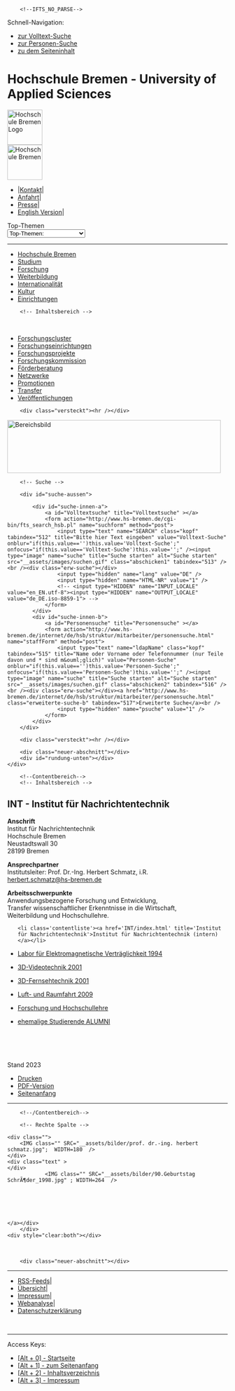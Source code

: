 <!DOCTYPE html PUBLIC "-//W3C//DTD XHTML 1.0 Transitional//EN"
    "http://www.w3.org/TR/xhtml1/DTD/xhtml1-transitional.dtd">

<html lang="de" xmlns="http://www.w3.org/1999/xhtml" xml:lang="de">
<head>
<meta name="GENERATOR" content="IMPERIA 8.6.35_2" />

<title>Hochschule Bremen - INT - Institut für Nachrichtentechnik</title>
<meta http-equiv="Content-Type" content="text/html; charset=utf-8" />
<meta name="keywords" content="Herbert, Schmatz, Bremen, Hochschule Bremen, HSB, 
		Elektrotechnik, EMV, 3D-Fernsehen, Spracherkennung, Informationstechnik" />
<meta name="description" content="Elektrotechnik, Informationstechnik, Nachrichtentechnik, EMV, 3D," />
<meta name="robots" content="index,follow" />
<meta http-equiv="content-language" content="de">

<link rel="stylesheet" href="__assets/css/include_drei.css" type="text/css" media="screen" />
<link rel="StyleSheet" href="__assets/css/drucken.css" type="text/css" media="print" />
<script src="__assets/js/utilities.js" type="text/javascript"></script>
<script type="text/javascript" src="__assets/js/highslide/highslide-with-gallery.packed.js"></script>
<link rel="stylesheet" type="text/css" href="__assets/js/highslide/highslide.css" />

<script type="text/javascript">
hs.graphicsDir = '/__assets/js/highslide/graphics/';
hs.align = 'center';
hs.transitions = ['expand', 'crossfade'];
hs.outlineType = 'rounded-white';
hs.fadeInOut = true;
//hs.dimmingOpacity = 0.75;

// Add the controlbar
hs.addSlideshow({
        //slideshowGroup: 'group1',
        interval: 5000,
        repeat: false,
        useControls: true,
        fixedControls: 'fit',
        overlayOptions: {
                opacity: .75,
                position: 'bottom center',
                hideOnMouseOut: true
        }
});

</script>



<meta name="X-Imperia-Live-Info" content="31186633-8764-31e3-a0d1-fbdfa268bc98/472/1022/1024/1046/3808-/internet/de/forschung/einrichtungen/int/index.htms" />
</head>
<body>




        <!--IFTS_NO_PARSE-->
<a id="top" title="Seitenanfang" tabindex="0"></a>
<!-- Ansicht nur bei ausgeschalteten Style Sheets -->
<div class="versteckt">
Schnell-Navigation:
<ul>
<li><a href="#Suche" title="Volltextsuche" tabindex="1">zur Volltext-Suche</a></li>
<li><a href="#Suche" title="Personensuche" tabindex="2">zur Personen-Suche</a></li>
<li><a href="#Inhalt" title="Seiteninhalt" tabindex="3">zu dem Seiteninhalt</a></li>
</ul>
</div>

<div class="versteckt"><h1>Hochschule Bremen - University of Applied Sciences</h1></div>


<!-- Rahmen -->
<div id="aussen">

<!-- Kopf -->
<div id="kopf-oben">

<!-- Logo -->
<div id="logo">
<a href="http://www.hs-bremen.de/internet/de/index.html" title="Zur Startseite der Hochschule Bremen" tabindex="500">
<img src="__assets/images/logo.gif" alt="Hochschule Bremen Logo" height="80px" /></a></div>
<!-- f&uuml; CI neu -->
<div id="HSB_Zusatz"><img src="__assets/images/HSB_Zusatz.gif" alt="Hochschule Bremen " height="80px" /></div>

<!-- Horizontale Servicenavigation -->
<div id="kopf-nav">
<ul>
<li><span class="kopf-navlinie">|</span><a href="http://www.hs-bremen.de/internet/de/service/kontakt/index.html" title="zu der Kontaktseite" tabindex="501">Kontakt</a><span class="kopf-navlinie">|</span></li>
<li><a href="http://www.hs-bremen.de/internet/de/service/anfahrt/index.html" title="zu der Anfahrtsbeschreibung" tabindex="502">Anfahrt</a><span class="kopf-navlinie">|</span></li>
<li><a href="http://www.hs-bremen.de/internet/de/einrichtungen/presse/index.html" title="zu den Informationen fuer Journalisten" tabindex="503">Presse</a><span class="kopf-navlinie">|</span></li>
<li><a href="http://www.hs-bremen.de/internet/en/index.html" title="English Version" tabindex="504">English Version</a><span class="kopf-navlinie">|</span></li>


</ul>
</div>

<!-- Top-Thema -->
<form action="post" name="topthemen">
<div id="topthema">
<div class="text-formular">Top-Themen</div>
<select id="top_themen" name="date" class="suche_feld" tabindex="510" onchange="javascript:goto_url(document.getElementById('top_themen').value)">
      <option selected="selected" value="">Top-Themen:</option>
    <option  value="http://www.hs-bremen.de/internet/de/einrichtungen/rz/organisatorisches/activate/">Aktivierung Benutzerkonto</option>
    <option  value="https://cm.hs-bremen.de">CampInO</option>
    <option  value="http://www.hs-bremen.de/internet/de/hsb/hip">HIP-Server</option>
    <option  value="http://www.hs-bremen.de/internet/de/studium/angebot/beratungen/">Studienberatung</option>
    <option  value="http://www.hs-bremen.de/internet/de/studium/studierendenservice/studienorganisation/rueckmeldung/">R&uuml;ckmeldung</option>
    <option  value="http://www.hs-bremen.de/internet/de/studium/bewerbung/">Online-Bewerbung</option>
    <option  value="http://www.hs-bremen.de/internet/de/studium/studierendenservice/studienorganisation/modulanmeldung/">Modulanmeldung</option>
    <option  value="http://www.hs-bremen.de/internet/de/einrichtungen/standorte/">Raum-Finder</option>
    <option  value="https://webmail.hs-bremen.de/">Webmail</option>


</select>
</div>
</form>
<div class="versteckt"><hr /></div>

<!-- Zwischenlinie -->
<div class="neuer-abschnitt"></div>
<div id="kopflinie"></div>

<!-- Horizontale Navigation -->
</div>
<div id="navigation">
<div id="navtop">
<a name="hautpnavigation"></a>
<ul>
<li><a href="http://www.hs-bremen.de/internet/de/hsb" title="Hochschule Bremen" id="navtop1" tabindex="250">Hochschule Bremen</a></li>
<li><a href="http://www.hs-bremen.de/internet/de/studium" title="Studium" id="navtop2" tabindex="250">Studium</a></li>
<li><a href="http://www.hs-bremen.de/internet/de/forschung" title="Forschung" id="navtop3" tabindex="250" >Forschung</a></li>
<li><a href="http://www.hs-bremen.de/internet/de/weiterbildung/" title="Weiterbildung" id="navtop4" tabindex="250">Weiterbildung</a></li>
<li><a href="http://www.hs-bremen.de/internet/de/international" title="Internationalit&auml;t" id="navtop5" tabindex="250">Internationalit&auml;t</a></li>
<li><a href="http://www.hs-bremen.de/internet/de/kultur" title="Kultur" id="navtop6" tabindex="250">Kultur</a></li>
<li><a href="http://www.hs-bremen.de/internet/de/einrichtungen" title="Einrichtungen" id="navtop7" tabindex="250">Einrichtungen</a></li>


</ul>
</div>
</div>
<div class="neuer-abschnitt"></div>
<div id="doppellinie"></div>


        <!-- Inhaltsbereich -->
<div id="mitte">

<!-- Linke Navigation -->
<div id="unternavigation-aussen">
<div id="unternavigation-innen">

<!-- Pfad -->


<div class="neuer-abschnitt">&nbsp;</div>

<!-- Navigation-->
  <ul><!-- start linke Navi-->
<li class="zweite"><a href="http://www.hs-bremen.de/internet/de/forschung/cluster" title="Forschungscluster" target="_parent" tabindex="200">Forschungscluster</a></li>
<li class="zweite"><a href="http://www.hs-bremen.de/internet/de/forschung/einrichtungen" title="Forschungseinrichtungen" tabindex="200">Forschungseinrichtungen</a></li>
<li class="zweite"><a href="http://www.hs-bremen.de/internet/de/forschung/projekte" title="Forschungsprojekte" target="_parent" tabindex="200">Forschungsprojekte</a></li>
<li class="zweite"><a href="http://www.hs-bremen.de/internet/de/forschung/kommission" title="Forschungskommission" target="_parent" tabindex="200">Forschungskommission</a></li>
<li class="zweite"><a href="http://www.hs-bremen.de/internet/de/forschung/foerderberatung" title="F&ouml;rderberatung" target="_parent" tabindex="200">F&ouml;rderberatung</a></li>
<li class="zweite"><a href="http://www.hs-bremen.de/internet/de/forschung/netzwerke" title="Netzwerke" target="_parent" tabindex="200">Netzwerke</a></li>
<li class="zweite"><a href="http://www.hs-bremen.de/internet/de/forschung/promotion" title="Promotionen" target="_parent" tabindex="200">Promotionen</a></li>
<li class="zweite"><a href="http://www.hs-bremen.de/internet/de/forschung/transfer" title="Transfer" target="_parent" tabindex="200">Transfer</a></li>
<li class="zweite"><a href="https://www.hs-bremen.de/suche/?search%5Bq%5D=ver%C3%B6ffentlichungen" title="Ver&ouml;ffentlichungen" target="_parent" tabindex="200">Ver&ouml;ffentlichungen</a></li>
</ul>



</div>
</div>


        <div class="versteckt"><hr /></div>

<a id="Suche" title="Suche" ></a>
<!-- Moodmotiv und Suche -->
<div id="kopf-unten">
    <div id="kopf-unten-bs">
        <div id="kopf-unten-bs2"><img src="INT/emv_lab.gif" width="488" height="121" alt="Bereichsbild" title="Bereichsbild" class="mood-motiv" /></div>

        <!-- Suche -->

        <div id="suche-aussen">

            <div id="suche-innen-a">
                <a id="Volltextsuche" title="Volltextsuche" ></a>
                <form action="http://www.hs-bremen.de/cgi-bin/fts_search_hsb.pl" name="suchform" method="post">
                    <input type="text" name="SEARCH" class="kopf" tabindex="512" title="Bitte hier Text eingeben" value="Volltext-Suche" onblur="if(this.value=='')this.value='Volltext-Suche';" onfocus="if(this.value=='Volltext-Suche')this.value='';" /><input type="image" name="suche" title="Suche starten" alt="Suche starten" src="__assets/images/suchen.gif" class="abschicken1" tabindex="513" /><br /><div class="erw-suche"></div>
                    <input type="hidden" name="lang" value="DE" />
                    <input type="hidden" name="HTML-NR" value="1" />
                    <!-- <input type="HIDDEN" name="INPUT_LOCALE" value="en_EN.utf-8"><input type="HIDDEN" name="OUTPUT_LOCALE" value="de_DE.iso-8859-1"> -->
                </form>
            </div>
            <div id="suche-innen-b">
                <a id="Personensuche" title="Personensuche" ></a>
                <form action="http://www.hs-bremen.de/internet/de/hsb/struktur/mitarbeiter/personensuche.html" name="staffForm" method="post">
                    <input type="text" name="ldapName" class="kopf" tabindex="515" title="Name oder Vorname oder Telefonnummer (nur Teile davon und * sind m&ouml;glich)" value="Personen-Suche" onblur="if(this.value=='')this.value='Personen-Suche';" onfocus="if(this.value=='Personen-Suche')this.value='';" /><input type="image" name="suche" title="Suche starten" alt="Suche starten" src="__assets/images/suchen.gif" class="abschicken2" tabindex="516" /><br /><div class="erw-suche"></div><a href="http://www.hs-bremen.de/internet/de/hsb/struktur/mitarbeiter/personensuche.html"  class="erweiterte-suche-b" tabindex="517">Erweiterte Suche</a><br />
                    <input type="hidden" name="psuche" value="1" />
                </form>
            </div>
        </div>

        <div class="versteckt"><hr /></div>

        <div class="neuer-abschnitt"></div>
        <div id="rundung-unten"></div>
    </div>

</div>

<!--IFTS_PARSE-->


        <!--Contentbereich-->
        <!-- Inhaltsbereich -->
<div id="textrahmen-aussen">
<div id="textrahmen-innen">

<a id="Inhalt" title="Inhalt" ></a>
<div class="text">

<h2>INT - Institut für Nachrichtentechnik</h2>
<p>
<strong>Anschrift</strong><br />
Institut für Nachrichtentechnik<br />Hochschule Bremen<br />Neustadtswall 30<br />28199 Bremen
</p>

<p>
<strong>Ansprechpartner</strong><br />
Institutsleiter: Prof. Dr.-Ing. Herbert Schmatz, i.R.
<br />
<td class="staffcont">
			<a class="tdlink" href="mailto:herbert.schmatz@hs-bremen.de" title="E-Mail senden">herbert.schmatz@hs-bremen.de</a>
		</td></tr> 
</p>


<p>
<strong>Arbeitsschwerpunkte</strong><br />
Anwendungsbezogene Forschung und Entwicklung,<br />Transfer wissenschaftlicher Erkenntnisse in die Wirtschaft,<br />Weiterbildung und Hochschullehre.<br />
</p>


<ul>

    <li class='contentliste'><a href='INT/index.html' title='Institut für Nachrichtentechnik'>Institut für Nachrichtentechnik (intern)</a></li>
</ul>


<ul>
    <li class='contentliste'><a href='INT/projekte/EMV/index.html' title='Labor für Elektromagnetische Verträglichkeit'>Labor für Elektromagnetische Verträglichkeit 1994</a></li>
</ul>


<ul>
    <li class='contentliste'><a href='INT/projekte/3D/index_3D_Video.html' title='3D-Videotechnik'>3D-Videotechnik 2001</a></li>
</ul>


<ul>
    <li class='contentliste'><a href='INT/projekte/3D/index_3D_TV.html' title='3D-Fernsehtechnik'>3D-Fernsehtechnik 2001</a></li>
</ul>


<ul>
    <li class='contentliste'><a href='INT/projekte/DLR/index.html' title='Luft- und Raumfahrt'>Luft- und Raumfahrt 2009</a></li>
</ul>


<ul>
    <li class='contentliste'><a href='STUDIUM/index.html' title='Forschung und Hochschullehre'>Forschung und Hochschullehre</a></li>
</ul>
<ul>
    <li class='contentliste'><a href='https://www.hs-bremen.de/informationen-fuer/alumni/' title='ALUMNI'>ehemalige Studierende ALUMNI</a></li>
</ul>
<br />
<br />
<br />
<br />
Stand 2023


<ul>
<li class="drucken"><a href="http://www.hs-bremen.de/internet/de/forschung/einrichtungen/int/print/index.htms" title="Drucken" tabindex="190" target="_blank">Drucken</a></li>
<li class="pdfversion"><a href="http://www.hs-bremen.de/html2pdf/render/hsb_pdf.php?URL=www.hs-bremen.de/internet/de/forschung/einrichtungen/int/index.htms&amp;towhere=1&amp;method=fpdf&amp;pdfversion=1.3&amp;pixels=1024&amp;output=1&amp;cssmedia=print&amp;media=Letter&amp;renderimages=1&amp;encoding=utf-8&amp;automargins=1&amp;" target="_blank" title="PDF-Version" tabindex="191">PDF-Version</a></li>
<li class="seitenanfang"><a href="#top" title="Seitenanfang" tabindex="192">Seitenanfang</a></li>
</ul>

<div class="fussabstand1"></div>
<div class="versteckt"><hr /></div>

</div>

</div>

        <!--/Contentbereich-->

        <!-- Rechte Spalte -->
<div id="rechte-spalte">

	<div class="">			
		<IMG class="" SRC="__assets/bilder/prof. dr.-ing. herbert schmatz.jpg";  WIDTH=180  />
	</div>
	<div class="text" > 
	</div>
                <IMG class="" SRC="__assets/bilder/90.Geburtstag SchrÃ¶der_1998.jpg" ; WIDTH=264  />
	
		
	



    </a></div>
        </div>
    <div style="clear:both"></div>

</div>
<div class="neuer-abschnitt">&nbsp;</div>

</div>


</div>

</div>
<!--IFTS_NO_PARSE-->

        <div class="neuer-abschnitt"></div>
<div class="versteckt"><hr /></div>



<div class="fussabstand-nav">

<div id="fuss-nav">
<ul>
<li><a href="http://www.hs-bremen.de/internet/de/service/rss-feed" title="zu den RSS-Feeds" tabindex="580">RSS-Feeds</a><span class="fuss-navlinie">|</span></li>
<li><a href="http://www.hs-bremen.de/internet/de/service/sitemap/index.html" title="zu der &Uuml;bersicht" tabindex="581">&Uuml;bersicht</a><span class="fuss-navlinie">|</span></li>
<li><a href="http://www.hs-bremen.de/internet/de/service/impressum/index.html" title="zu dem Impressum" tabindex="582">Impressum</a><span class="fuss-navlinie">|</span></li>
<li><a href="http://www.hs-bremen.de/internet/de/hsb/datenschutz/opt-out/index.html" title="Widerspruch Website-Analyse" tabindex="583">Webanalyse</a><span class="fuss-navlinie">|</span></li>
<li><a href="http://www.hs-bremen.de/internet/de/hsb/datenschutz/erklaerung/index.html" title="zur Datenschutzerkl&auml;rung" tabindex="583">Datenschutzerkl&auml;rung</a></li>



</ul>
</div>
</div>

<!-- Fuer IE -->
<div class="neuer-abschnitt">&nbsp;</div>
</div>

<div class="versteckt"><hr /></div>
<div class="fussabstand"></div>

<!-- Access Keys-->
<div class="versteckt">
<p>Access Keys:</p>
</div>
<ul>
<li><a accesskey="0" title="[Alt+0] Start" href="index.html" tabindex="701"><span class="versteckt">[Alt + 0] - Startseite</span></a></li>
<li><a accesskey="1" title="[Alt+1] zum Seitenanfang" href="#top" tabindex="702"><span class="versteckt">[Alt + 1] - zum Seitenanfang</span></a></li>
<li><a accesskey="2" title="[Alt+2] Inhaltsverzeichnis" href="http://www.hs-bremen.de/internet/de/service/sitemap/" tabindex="703"><span class="versteckt">[Alt + 2] - Inhaltsverzeichnis</span></a></li>
<li><a accesskey="3" title="[Alt+3] Impressum" href="http://www.hs-bremen.de/internet/de/service/impressum/" tabindex="704"><span class="versteckt">[Alt + 3] - Impressum</span></a></li>
</ul>


<!-- Piwik -->

<script type="text/javascript">
  var _paq = _paq || [];
  _paq.push(["setDomains", ["*.www.hs-bremen.de"]]);
  _paq.push(['trackPageView']);
  _paq.push(['enableLinkTracking']);
  (function() {
    var u="http://www.hs-bremen.de//piwik.hs-bremen.de/";
    _paq.push(['setTrackerUrl', u+'piwik.php']);
    _paq.push(['setSiteId', 1]);
    var d=document, g=d.createElement('script'), s=d.getElementsByTagName('script')[0];
    g.type='text/javascript'; g.async=true; g.defer=true; g.src=u+'piwik.js'; s.parentNode.insertBefore(g,s);
  })();
</script>
<noscript><p><img src="http://www.hs-bremen.de//piwik.hs-bremen.de/piwik.php?idsite=1" style="border:0;" alt="" /></p></noscript>
<!-- End Piwik Code -->






</body>
</html>
